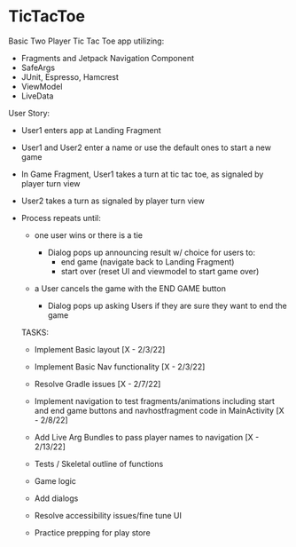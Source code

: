 # TicTacToe
Basic Two Player Tic Tac Toe app utilizing:

- Fragments and Jetpack Navigation Component
- SafeArgs
- JUnit, Espresso, Hamcrest
- ViewModel
- LiveData

User Story:

- User1 enters app at Landing Fragment
- User1 and User2 enter a name or use the default ones to start a new game
- In Game Fragment, User1 takes a turn at tic tac toe, as signaled by player turn view
- User2 takes a turn as signaled by player turn view
- Process repeats until:
    - one user wins or there is a tie

        - Dialog pops up announcing result w/ choice for users to:
            - end game (navigate back to Landing Fragment)
            - start over (reset UI and viewmodel to start game over)

    - a User cancels the game with the END GAME button

        - Dialog pops up asking Users if they are sure they want to end the game


    TASKS:

    - Implement Basic layout [X - 2/3/22]

    - Implement Basic Nav functionality [X - 2/3/22]

    - Resolve Gradle issues [X - 2/7/22]

    - Implement navigation to test fragments/animations including start and end game buttons and
    navhostfragment code in MainActivity [X - 2/8/22]

    - Add Live Arg Bundles to pass player names to navigation [X - 2/13/22]

    - Tests / Skeletal outline of functions

    - Game logic

    - Add dialogs

    - Resolve accessibility issues/fine tune UI

    - Practice prepping for play store
